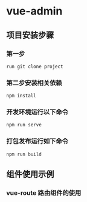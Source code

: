 # vue-admin

## 项目安装步骤

### 第一步
```
run git clone project
```

### 第二步安装相关依赖
```
npm install
```

### 开发环境运行以下命令
```
npm run serve
```

### 打包发布运行如下命令
```
npm run build
```

## 组件使用示例

### vue-route 路由组件的使用
```javascript

```
